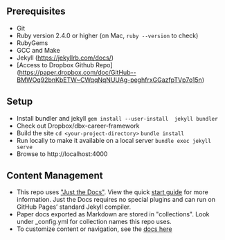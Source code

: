 ## Prerequisites
* Git 
* Ruby version 2.4.0 or higher (on Mac, `ruby --version` to check)
* RubyGems
* GCC and Make
* Jekyll (https://jekyllrb.com/docs/)
* [Access to Dropbox Github Repo] (https://paper.dropbox.com/doc/GitHub--BMWOq92bnKbETW~CWqqNqNUUAg-peghfrxGGazfpTVp7o15n)
## Setup
* Install bundler and jekyll
  `gem install --user-install  jekyll bundler`
* Check out Dropbox/dbx-career-framework
* Build the site
`cd <your-project-directory>` 
`bundle install`
* Run locally to make it available on a local server
`bundle exec jekyll serve`
* Browse to http://localhost:4000

## Content Management
* This repo uses ["Just the Docs"](https://pmarsceill.github.io/just-the-docs/). View the quick [start guide](https://jekyllrb.com/docs/) for more information. Just the Docs requires no special plugins and can run on GitHub Pages’ standard Jekyll compiler.
* Paper docs exported as Markdown are stored in "collections". Look under _config.yml for collection names this repo uses.
* To customize content or navigation, see the [docs here](https://pmarsceill.github.io/just-the-docs/docs/configuration/#document-collections)
